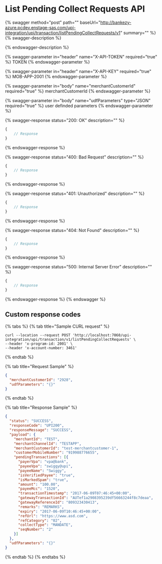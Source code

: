 # List Pending Collect Requests API

{% swagger method="post" path="" baseUrl="http://bankezy-azure.pcdev.enstage-sas.com/upi-integration/upi/transaction/listPendingCollectRequests/v1" summary="" %}
{% swagger-description %}

{% endswagger-description %}

{% swagger-parameter in="header" name="X-API-TOKEN" required="true" %}
TOKEN
{% endswagger-parameter %}

{% swagger-parameter in="header" name="X-API-KEY" required="true" %}
MOB-APP-2001
{% endswagger-parameter %}

{% swagger-parameter in="body" name="merchantCustomerId" required="true" %}
merchantCustomerId
{% endswagger-parameter %}

{% swagger-parameter in="body" name="udfParameters" type="JSON" required="true" %}
user definded parameters
{% endswagger-parameter %}

{% swagger-response status="200: OK" description="" %}
```javascript
{
    // Response
}
```
{% endswagger-response %}

{% swagger-response status="400: Bad Request" description="" %}
```javascript
{
    // Response
}
```
{% endswagger-response %}

{% swagger-response status="401: Unauthorized" description="" %}
```javascript
{
    // Response
}
```
{% endswagger-response %}

{% swagger-response status="404: Not Found" description="" %}
```javascript
{
    // Response
}
```
{% endswagger-response %}

{% swagger-response status="500: Internal Server Error" description="" %}
```javascript
{
    // Response
}
```
{% endswagger-response %}
{% endswagger %}

## Custom response codes

{% tabs %}
{% tab title="Sample CURL request" %}
```
curl --location --request POST 'http://localhost:7060/upi-integration/upi/transaction/v1/listPendingCollectRequests' \
--header 'x-program-id: 2001' \
--header 'x-account-number: 3461'
```
{% endtab %}

{% tab title="Request Sample" %}
```json
{
  "merchantCustomerId": "2928",
  "udfParameters": "{}"
}
```
{% endtab %}

{% tab title="Response Sample" %}
```json
{
  "status": "SUCCESS",
  "responseCode": "UPI200",
  "responseMessage": "SUCCESS",
  "payload": {
    "merchantId": "TEST",
    "merchantChannelId": "TESTAPP",
    "merchantCustomerId": "test-merchantcustomer-1",
    "customerMobileNumber": "919988776655",
    "pendingTransactions": [{
      "payerVpa": "vpa@bank",
      "payeeVpa": "swiggy@upi",
      "payeeName": "Swiggy",
      "isVerifiedPayee": "true",
      "isMarkedSpam": "true",
      "amount": "100.00",
      "payeeMcc": "1520",
      "transactionTimestamp": "2017-06-09T07:46:45+00:00",
      "gatewayTransactionId": "AUTef1a2908395239df56663244f8c7deaa",
      "gatewayReferenceId": "809323430413",
      "remarks": "REMARKS",
      "expiry": "2017-06-09T10:46:45+00:00",
      "refUrl": "https://www.asd.com",
      "refCategory": "02",
      "collectType": "MANDATE",
      "seqNumber": "2"
    }]
  },
  "udfParameters": "{}"
}
```
{% endtab %}
{% endtabs %}
